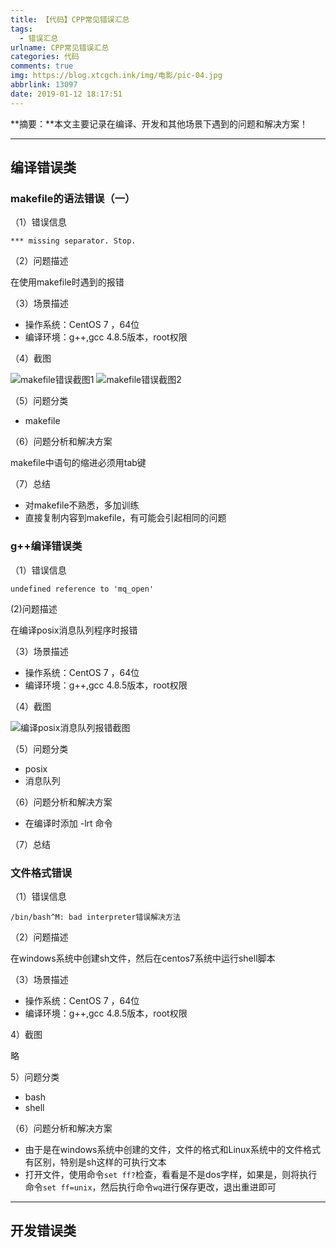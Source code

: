 ```yaml
---
title: 【代码】CPP常见错误汇总
tags:
  - 错误汇总
urlname: CPP常见错误汇总
categories: 代码
comments: true
img: https://blog.xtcgch.ink/img/电影/pic-04.jpg
abbrlink: 13097
date: 2019-01-12 18:17:51
---
```


**摘要：**本文主要记录在编译、开发和其他场景下遇到的问题和解决方案！

<!--more-->

---

## 编译错误类

### makefile的语法错误（一）

（1）错误信息

`*** missing separator. Stop.`

（2）问题描述

在使用makefile时遇到的报错

（3）场景描述

- 操作系统：CentOS 7 ，64位
- 编译环境：g++,gcc 4.8.5版本，root权限

（4）截图

![makefile错误截图1](makefile错误1-1.png)
![makefile错误截图2](makefile错误1-2.png)

（5）问题分类

- makefile

（6）问题分析和解决方案

makefile中语句的缩进必须用tab键

（7）总结

- 对makefile不熟悉，多加训练
- 直接复制内容到makefile，有可能会引起相同的问题

### g++编译错误类

（1）错误信息

`undefined reference to 'mq_open'`

(2)问题描述

在编译posix消息队列程序时报错

（3）场景描述

- 操作系统：CentOS 7 ，64位
- 编译环境：g++,gcc 4.8.5版本，root权限

（4）截图

![编译posix消息队列报错截图](编译posix消息队列报错.png)

（5）问题分类

- posix
- 消息队列

（6）问题分析和解决方案

- 在编译时添加 -lrt 命令


（7）总结

### 文件格式错误

（1）错误信息

`/bin/bash^M: bad interpreter错误解决方法 `

（2）问题描述

在windows系统中创建sh文件，然后在centos7系统中运行shell脚本

（3）场景描述

- 操作系统：CentOS 7 ，64位
- 编译环境：g++,gcc 4.8.5版本，root权限

4）截图

略

5）问题分类

- bash
- shell

（6）问题分析和解决方案

- 由于是在windows系统中创建的文件，文件的格式和Linux系统中的文件格式有区别，特别是sh这样的可执行文本
- 打开文件，使用命令`set ff?`检查，看看是不是dos字样，如果是，则将执行命令`set ff=unix`，然后执行命令`wq`进行保存更改，退出重进即可

---

## 开发错误类


